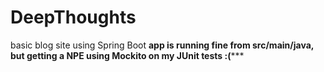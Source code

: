 # DeepThoughts
basic blog site using Spring Boot
****app is running fine from src/main/java, but getting a NPE using Mockito on my JUnit tests :(*******
